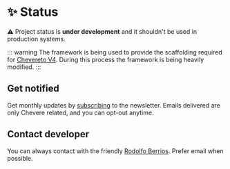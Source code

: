 # ✨ Status

⚠ Project status is **under development** and it shouldn't be used in production systems.

::: warning
The framework is being used to provide the scaffolding required for [Chevereto V4](https://github.com/chevereto/chevereto). During this process the framework is being heavily modified.
:::

## Get notified

Get monthly updates by [subscribing](https://newsletter.chevereto.com/subscription?f=gTmksA6763vPCG763763kYCOTgWu6Kx4BPohVDY97aHddrqis6B763cHay8dhtmMKlI6r3vUfGREZmSvDNNGj3MlrRJV7A) to the newsletter. Emails delivered are only Chevere related, and you can opt-out anytime.

## Contact developer

You can always contact with the friendly [Rodolfo Berrios](https://rodolfoberrios.com). Prefer email when possible.
